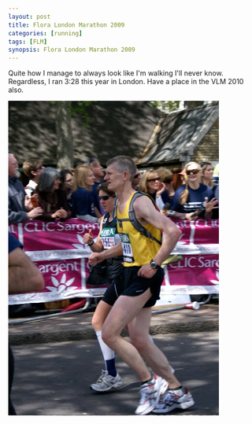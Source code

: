 ```yaml
---
layout: post
title: Flora London Marathon 2009
categories: [running]
tags: [FLM]
synopsis: Flora London Marathon 2009
---
```

Quite how I manage to always look like I'm walking I'll never know. Regardless, I ran 3:28 this year in London. Have a place in the VLM 2010 also.

![FLM 2009](/running/images/2009-12-01-flm-2009.jpg)